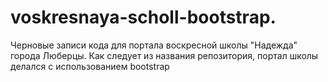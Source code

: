 # voskresnaya-scholl-bootstrap. 
Черновые записи кода для портала воскресной школы "Надежда" города Люберцы. Как следует из названия репозитория, портал школы делался с использованием bootstrap
